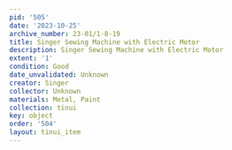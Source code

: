 ```yaml
---
pid: '505'
date: '2023-10-25'
archive_number: 23-01/1-8-19
title: Singer Sewing Machine with Electric Motor
description: Singer Sewing Machine with Electric Motor
extent: '1'
condition: Good
date_unvalidated: Unknown
creator: Singer
collector: Unknown
materials: Metal, Paint
collection: tinui
key: object
order: '504'
layout: tinui_item
---
```


